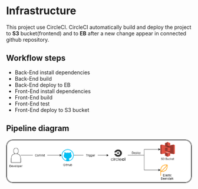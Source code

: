 # Infrastructure
This project use CircleCI. CircleCI automatically build and deploy the project to **S3** bucket(frontend) and to **EB** after a new change appear in connected github repository.

## Workflow steps
- Back-End install dependencies
- Back-End build
- Back-End deploy to EB
- Front-End install dependencies
- Front-End build
- Front-End test
- Front-End deploy to S3 bucket

## Pipeline diagram
![diagram](./WebhostProjectPipeline.drawio.png)
